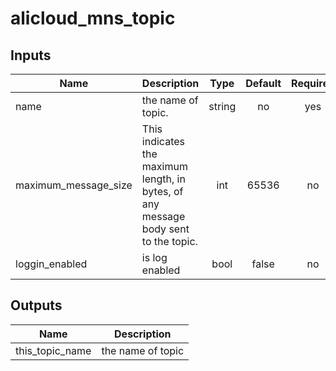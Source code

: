 # alicloud_mns_topic

## Inputs

| Name | Description | Type | Default | Required |
|------|-------------|:----:|:-----:|:-----:|
|name          |  the name of topic.   |   string  |    no   |    yes       |
|maximum_message_size          | This indicates the maximum length, in bytes, of any message body sent to the topic.   |   int  |    65536  |    no     |
|loggin_enabled          |  is log enabled   |   bool  |    false   |    no       |
 
## Outputs

| Name | Description |
|------|-------------|
| this_topic_name    |     the name of topic        |